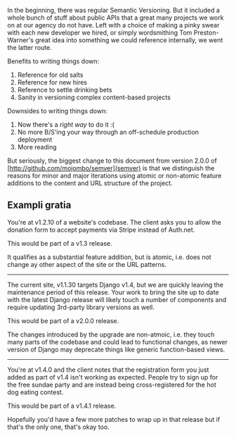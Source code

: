 In the beginning, there was regular Semantic Versioning. But it included a
whole bunch of stuff about public APIs that a great many projects we work on at
our agency do not have. Left with a choice of making a pinky swear with each
new developer we hired, or simply wordsmithing Tom Preston-Warner's great idea
into something we could reference internally, we went the latter route.

Benefits to writing things down:

  1. Reference for old salts
  2. Reference for new hires
  3. Reference to settle drinking bets
  4. Sanity in versioning complex content-based projects

Downsides to writing things down:

  1. Now there's a *right way* to do it :(
  2. No more B/S'ing your way through an off-schedule production deployment
  3. More reading

But seriously, the biggest change to this document from version 2.0.0 of
[http://github.com/mojombo/semver](semver) is that we distinguish the reasons
for minor and major iterations using atomic or non-atomic feature additions to
the content and URL structure of the project.

Exampli gratia
--------------

You're at v1.2.10 of a website's codebase. The client asks you to allow the
donation form to accept payments via Stripe instead of Auth.net. 

This would be part of a v1.3 release.

It qualifies as a substantial feature addition, but is atomic, i.e. does not
change ay other aspect of the site or the URL patterns.

----------------------------------------------------------------------------

The current site, v1.1.30 targets Django v1.4, but we are quickly leaving the
maintenance period of this release. Your work to bring the site up to date with
the latest Django release will likely touch a number of components and require
updating 3rd-party library versions as well.

This would be part of a v2.0.0 release.

The changes introduced by the upgrade are non-atmoic, i.e. they touch many
parts of the codebase and could lead to functional changes, as newer version of
Django may deprecate things like generic function-based views.

----------------------------------------------------------------------------

You're at v1.4.0 and the client notes that the registration form you just added
as part of v1.4 isn't working as expected. People try to sign up for the free
sundae party and are instead being cross-registered for the hot dog eating
contest.

This would be part of a v1.4.1 release.

Hopefully you'd have a few more patches to wrap up in that release but if
that's the only one, that's okay too.